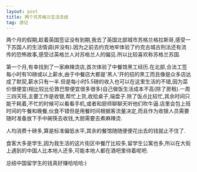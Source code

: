```yaml
---
layout: post
title: 两个月苏格兰生活总结
tag: 游记
---
```

两个月的假期,趁着英国签证没有到期,我去了英国北部城市苏格兰格拉斯哥,感受一下苏国人的生活情调(并没有).因为之前去约克地牢体验了约克古城古刑法还有流传的恐怖故事,感受过英格兰人对苏格兰人的偏见.所以比较喜欢称苏格兰苏国.

第一个月,有幸找到了一家麻辣烫店,首次体验了中餐馆黑工经历.在北部,合法工签每小时有10磅或以上薪水,由于中餐店大都是'黑人'开的招的黑工而且像是众多店达成了默契,薪水只有一半.但是每小时5.5磅的收入也可以在这里生活的不错,因为菜价很便宜(相比较比伦敦巴黎便宜很多很多)自己做饭生活成本不高(除了房租).一周三四天班,主要工作是收银,帮忙上货,收拾桌子,端盘子.除了饭点比较忙,其余时间只能干耗着,不忙的时候可以看看手机,或者和厨师聊聊天听他们吹牛逼.店里会包上班时间的午餐和晚餐,伙食不错但是用餐时间根据客流量决定,而且作为收银人员需要随时准备放下手中碗筷去收钱,大厨需要去煮麻辣烫.

人均消费十磅多,算是标准偏低水平,其余的餐馆随随便便花出去的钱就止不住了.

食客大多是学生,因为我生活的这片街区中餐厅比较多,留学生公寓也多,所以在大街上遇到的中国人比本地人还多,可能本地人都在酒吧里待着呢吧.

总结中国留学生的钱真好赚哈哈哈:)